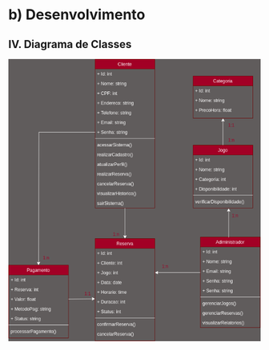 # b\) Desenvolvimento

## IV\. Diagrama de Classes

![Diagrama Classes](./img/diagrama_classes_gamood.drawio.png)
